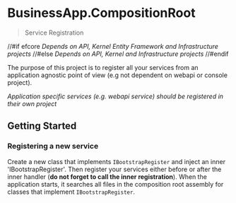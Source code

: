 # BusinessApp.CompositionRoot
> Service Registration

//#if efcore
_Depends on API, Kernel Entity Framework and Infrastructure projects_
//#else
_Depends on API, Kernel and Infrastructure projects_
//#endif

The purpose of this project is to register all your services from an application
agnostic point of view (e.g not dependent on webapi or console project).

_Application specific services (e.g. webapi service) should be registered in their own project_

## Getting Started

### Registering a new service
Create a new class that implements `IBootstrapRegister` and inject an inner
'IBootstrapRegister'. Then register your services either before or after
the inner handler (__do not forget to call the inner registration__). When the
application starts, it searches all files in the composition root assembly for
classes that implement `IBootstrapRegister`.
